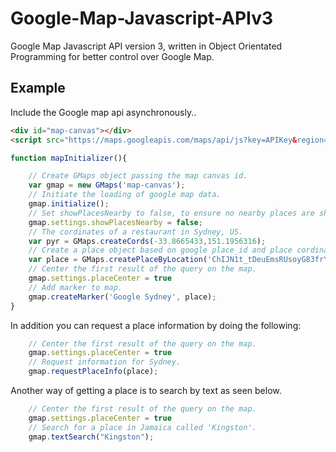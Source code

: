 Google-Map-Javascript-APIv3
===========================

Google Map Javascript API version 3, written in Object Orientated Programming for better control over Google Map.

## Example
Include the Google map api asynchronously..
```HTML
<div id="map-canvas"></div>
<script src="https://maps.googleapis.com/maps/api/js?key=APIKey&region=JAM&callback=mapInitializer&signed_in=true&libraries=places" type="text/javascript"></script>
```

```Javascript
function mapInitializer(){

    // Create GMaps object passing the map canvas id. 
    var gmap = new GMaps('map-canvas');
    // Initiate the loading of google map data.
    gmap.initialize();
    // Set showPlacesNearby to false, to ensure no nearby places are shown (by default they are shown since showPlacesNearby is set to true).
    gmap.settings.showPlacesNearby = false;
    // The cordinates of a restaurant in Sydney, US.
    var pyr = GMaps.createCords(-33.8665433,151.1956316);
    // Create a place object based on google place_id and place cordinates. 
    var place = GMaps.createPlaceByLocation('ChIJN1t_tDeuEmsRUsoyG83frY4', pyr);
    // Center the first result of the query on the map.
    gmap.settings.placeCenter = true
    // Add marker to map.
    gmap.createMarker('Google Sydney', place);
}
```

In addition you can request a place information by doing the following:

```Javascript
    // Center the first result of the query on the map.
    gmap.settings.placeCenter = true
    // Request information for Sydney.
    gmap.requestPlaceInfo(place);
```

Another way of getting a place is to search by text as seen below.

```Javascript
    // Center the first result of the query on the map.
    gmap.settings.placeCenter = true
    // Search for a place in Jamaica called 'Kingston'.
    gmap.textSearch("Kingston");
```
